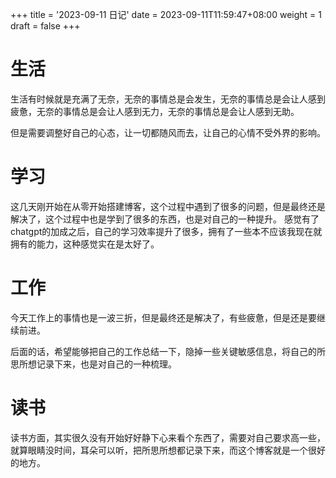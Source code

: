 +++
title = '2023-09-11 日记'
date = 2023-09-11T11:59:47+08:00
weight = 1
draft = false
+++

# 生活

生活有时候就是充满了无奈，无奈的事情总是会发生，无奈的事情总是会让人感到疲惫，无奈的事情总是会让人感到无力，无奈的事情总是会让人感到无助。

但是需要调整好自己的心态，让一切都随风而去，让自己的心情不受外界的影响。

# 学习

这几天刚开始在从零开始搭建博客，这个过程中遇到了很多的问题，但是最终还是解决了，这个过程中也是学到了很多的东西，也是对自己的一种提升。
感觉有了chatgpt的加成之后，自己的学习效率提升了很多，拥有了一些本不应该我现在就拥有的能力，这种感觉实在是太好了。

# 工作

今天工作上的事情也是一波三折，但是最终还是解决了，有些疲惫，但是还是要继续前进。

后面的话，希望能够把自己的工作总结一下，隐掉一些关键敏感信息，将自己的所思所想记录下来，也是对自己的一种梳理。

# 读书

读书方面，其实很久没有开始好好静下心来看个东西了，需要对自己要求高一些，就算眼睛没时间，耳朵可以听，把所思所想都记录下来，而这个博客就是一个很好的地方。